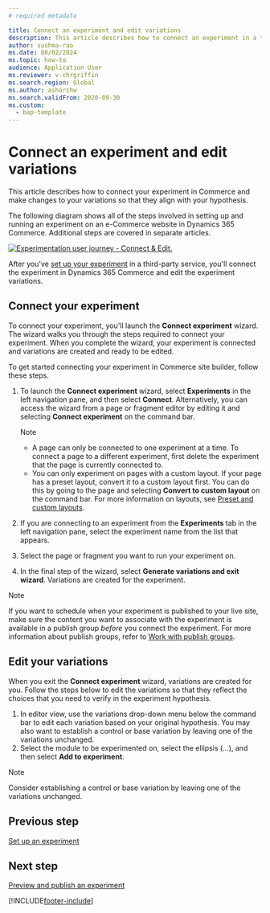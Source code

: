```yaml
---
# required metadata

title: Connect an experiment and edit variations
description: This article describes how to connect an experiment in a third-party service to Dynamics 365 Commerce, and how to edit variations for the experiment.
author: sushma-rao 
ms.date: 08/02/2024
ms.topic: how-to
audience: Application User
ms.reviewer: v-chrgriffin
ms.search.region: Global
ms.author: asharchw
ms.search.validFrom: 2020-09-30
ms.custom: 
  - bap-template
---
```


# Connect an experiment and edit variations

This article describes how to connect your experiment in Commerce and make changes to your variations so that they align with your hypothesis. 

The following diagram shows all of the steps involved in setting up and running an experiment on an e-Commerce website in Dynamics 365 Commerce. Additional steps are covered in separate articles.

[ ![Experimentation user journey - Connect & Edit.](./media/experimentation_connect_edit.svg) ](./media/experimentation_connect_edit.svg#lightbox)

After you've [set up your experiment](experimentation-setup.md) in a third-party service, you'll connect the experiment in Dynamics 365 Commerce and edit the experiment variations.

## Connect your experiment
To connect your experiment, you'll launch the **Connect experiment** wizard. The wizard walks you through the steps required to connect your experiment. When you complete the wizard, your experiment is connected and variations are created and ready to be edited.

To get started connecting your experiment in Commerce site builder, follow these steps.

1. To launch the **Connect experiment** wizard, select **Experiments** in the left navigation pane, and then select **Connect**. Alternatively, you can access the wizard from a page or fragment editor by editing it and selecting **Connect experiment** on the command bar.

    > [!NOTE]
    > - A page can only be connected to one experiment at a time. To connect a page to a different experiment, first delete the experiment that the page is currently connected to.
    > - You can only experiment on pages with a custom layout. If your page has a preset layout, convert it to a custom layout first. You can do this by going to the page and selecting **Convert to custom layout** on the command bar. For more information on layouts, see [Preset and custom layouts](templates-layouts-overview.md#preset-and-custom-layouts). 

1. If you are connecting to an experiment from the **Experiments** tab in the left navigation pane, select the experiment name from the list that appears.
1. Select the page or fragment you want to run your experiment on.
1. In the final step of the wizard, select **Generate variations and exit wizard**. Variations are created for the experiment. 

> [!NOTE]
> If you want to schedule when your experiment is published to your live site, make sure the content you want to associate with the experiment is available in a publish group *before* you connect the experiment. For more information about publish groups, refer to [Work with publish groups](publish-groups.md).

## Edit your variations

When you exit the **Connect experiment** wizard, variations are created for you. Follow the steps below to edit the variations so that they reflect the choices that you need to verify in the experiment hypothesis.

1. In editor view, use the variations drop-down menu below the command bar to edit each variation based on your original hypothesis. You may also want to establish a control or base variation by leaving one of the variations unchanged.
1. Select the module to be experimented on, select the ellipsis (...), and then select **Add to experiment**.

> [!NOTE]
> Consider establishing a control or base variation by leaving one of the variations unchanged.

## Previous step
[Set up an experiment](experimentation-setup.md) 


## Next step
[Preview and publish an experiment](experimentation-preview-publish.md)


[!INCLUDE[footer-include](../includes/footer-banner.md)]
